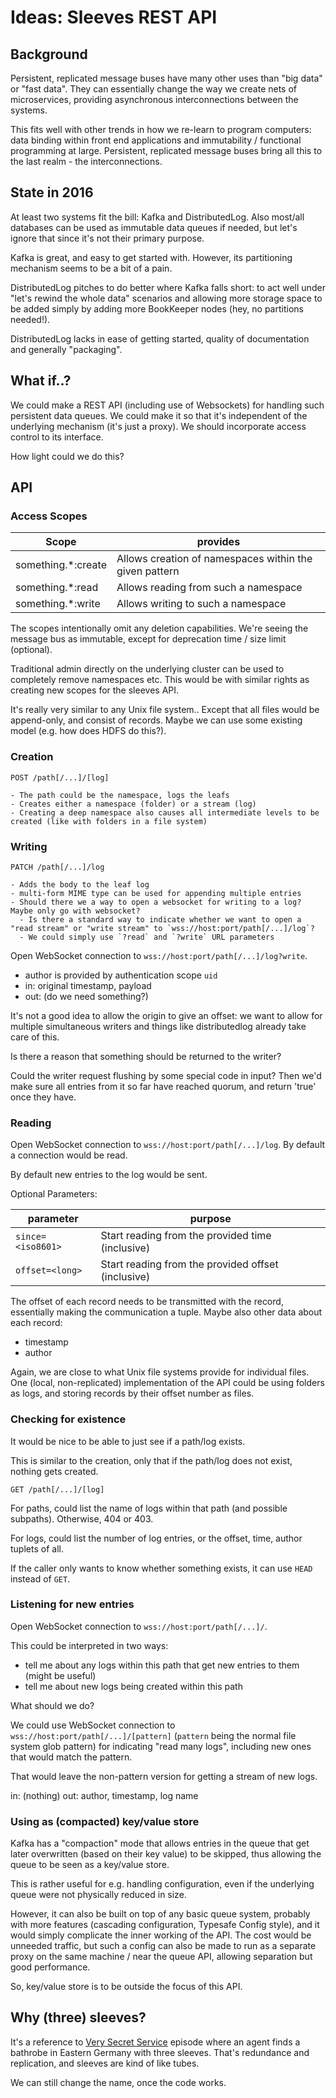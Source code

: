 # Ideas: Sleeves REST API

## Background

Persistent, replicated message buses have many other uses than "big data" or "fast data". They can essentially change the way we create nets of microservices, providing asynchronous interconnections between the systems.

This fits well with other trends in how we re-learn to program 
computers: data binding within front end applications and immutability / functional programming at large. Persistent, replicated message buses bring all this to the last realm - the interconnections.

## State in 2016

At least two systems fit the bill: Kafka and DistributedLog. Also most/all databases can be used as immutable data queues if needed, but let's ignore that since it's not their primary purpose.

Kafka is great, and easy to get started with. However, its partitioning mechanism seems to be a bit of a pain.

DistributedLog pitches to do better where Kafka falls short: to act well under "let's rewind the whole data" scenarios and allowing more storage space to be added simply by adding more BookKeeper nodes (hey, no partitions needed!).

DistributedLog lacks in ease of getting started, quality of documentation and generally "packaging".

## What if..?

We could make a REST API (including use of Websockets) for handling such persistent data queues. We could make it so that it's independent of the underlying mechanism (it's just a proxy). We should incorporate access control to its interface. 

How light could we do this?

## API

### Access Scopes

|Scope|provides|
|---|---|
|something.*:create|Allows creation of namespaces within the given pattern|
|something.*:read|Allows reading from such a namespace|
|something.*:write|Allows writing to such a namespace|

The scopes intentionally omit any deletion capabilities. We're seeing the message bus as immutable, except for deprecation time / size limit (optional).

Traditional admin directly on the underlying cluster can be used to completely remove namespaces etc. This would be with similar rights as creating new scopes for the sleeves API.

It's really very similar to any Unix file system.. Except that all files would be append-only, and consist of records. Maybe we can use some existing model (e.g. how does HDFS do this?).

### Creation

```
POST /path[/...]/[log]

- The path could be the namespace, logs the leafs
- Creates either a namespace (folder) or a stream (log)
- Creating a deep namespace also causes all intermediate levels to be created (like with folders in a file system)
```

### Writing

```
PATCH /path[/...]/log

- Adds the body to the leaf log
- multi-form MIME type can be used for appending multiple entries
- Should there we a way to open a websocket for writing to a log? Maybe only go with websocket?
  - Is there a standard way to indicate whether we want to open a "read stream" or "write stream" to `wss://host:port/path[/...]/log`?
  - We could simply use `?read` and `?write` URL parameters
```

Open WebSocket connection to `wss://host:port/path[/...]/log?write`.

- author is provided by authentication scope `uid`
- in: original timestamp, payload
- out: (do we need something?)

It's not a good idea to allow the origin to give an offset: we want to allow for multiple simultaneous writers and things like distributedlog already take care of this.

Is there a reason that something should be returned to the writer?

Could the writer request flushing by some special code in input? Then we'd make sure all entries from it so far have reached quorum, and return 'true' once they have.

### Reading

Open WebSocket connection to `wss://host:port/path[/...]/log`. By default a connection would be read.

By default new entries to the log would be sent.

Optional Parameters:

|parameter|purpose|
|---|---|
|`since=<iso8601>`|Start reading from the provided time (inclusive)|
|`offset=<long>`|Start reading from the provided offset (inclusive)|

The offset of each record needs to be transmitted with the record, essentially making the communication a tuple. Maybe also other data about each record:

- timestamp
- author

Again, we are close to what Unix file systems provide for individual files. One (local, non-replicated) implementation of the API could be using folders as logs, and storing records by their offset number as files.

### Checking for existence

It would be nice to be able to just see if a path/log exists.

This is similar to the creation, only that if the path/log does not exist, nothing gets created.

```
GET /path[/...]/[log]
```

For paths, could list the name of logs within that path (and possible subpaths). Otherwise, 404 or 403.

For logs, could list the number of log entries, or the offset, time, author tuplets of all.

If the caller only wants to know whether something exists, it can use `HEAD` instead of `GET`.


### Listening for new entries

Open WebSocket connection to `wss://host:port/path[/...]/`.

This could be interpreted in two ways:

- tell me about any logs within this path that get new entries to them (might be useful)
- tell me about new logs being created within this path

What should we do?

We could use WebSocket connection to `wss://host:port/path[/...]/[pattern]` (`pattern` being the normal file system glob pattern) for indicating "read many logs", including new ones that would match the pattern.

That would leave the non-pattern version for getting a stream of new logs.

in: (nothing)
out: author, timestamp, log name


### Using as (compacted) key/value store

Kafka has a "compaction" mode that allows entries in the queue that get later overwritten (based on their key value) to be skipped, thus allowing the queue to be seen as a key/value store.

This is rather useful for e.g. handling configuration, even if the underlying queue were not physically reduced in size.

However, it can also be built on top of any basic queue system, probably with more features (cascading configuration, Typesafe Config style), and it would simply complicate the inner working of the API. The cost would be unneeded traffic, but such a config can also be made to run as a separate proxy on the same machine / near the queue API, allowing separation but good performance.

So, key/value store is to be outside the focus of this API.

## Why (three) sleeves?

It's a reference to [Very Secret Service](https://en.wikipedia.org/wiki/A_Very_Secret_Service) episode where an agent finds a bathrobe in Eastern Germany with three sleeves. That's redundance and replication, and sleeves are kind of like tubes.

We can still change the name, once the code works.

